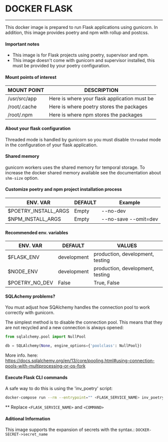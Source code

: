 # DOCKER FLASK
---

This docker image is prepared to run Flask applications using gunicorn. In addition, this image provides poetry and npm with rollup and postcss.

#### Important notes

- This image is for Flask projects using poetry, supervisor and npm.
- This image doesn't come with gunicorn and supervisor installed, this must be provided by your poetry configuration.

#### Mount points of interest

| MOUNT POINT | DESCRIPTION |
|----------|---------|
| /usr/src/app | Here is where your flask application must be | 
| /root/.cache | Here is where poetry stores the packages |
| /root/.npm | Here is where npm stores the packages |

#### About your flask configuration

Threaded mode is handled by gunicorn so you must disable `threaded` mode in the configuration of your flask application.

#### Shared memory

gunicorn workers uses the shared memory for temporal storage. To increase the docker shared memory available see the documentation about `shm-size` option.

#### Customize poetry and npm project installation process

| ENV. VAR | DEFAULT | Example |
|----------|---------|---------|
| $POETRY_INSTALL_ARGS | Empty | --no-dev  | 
| $NPM_INSTALL_ARGS | Empty | --no-save --omit=dev |

#### Recommended env. variables

| ENV. VAR | DEFAULT | VALUES |
|----------|---------|--------|
| $FLASK_ENV | development | production, development, testing | 
| $NODE_ENV | development | production, development, testing |
| $POETRY_NO_DEV | False | True, False |

#### SQLAchemy problems?

You must adjust how SQAlchemy handles the connection pool to work correctly with gunicorn.

The simplest method is to disable the connection pool. This means that they are not recycled and a new connection is always opened:
```python
from sqlalchemy.pool import NullPool

db = SQLAlchemy(None, engine_options={'poolclass': NullPool})
```

More info. here: https://docs.sqlalchemy.org/en/13/core/pooling.html#using-connection-pools-with-multiprocessing-or-os-fork

#### Execute Flask CLI commands

A safe way to do this is using the 'inv_poetry' script:
```bash
docker-compose run --rm --entrypoint="" <FLASK_SERVICE_NAME> inv_poetry <COMMAND>
```
** Replace `<FLASK_SERVICE_NAME>` and `<COMMAND>`

#### Aditional Information

This image supports the expansion of secrets with the syntax.: `DOCKER-SECRET->secret_name`


